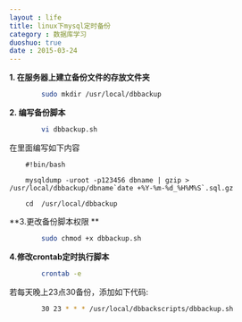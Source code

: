 ```yaml
---
layout : life
title: linux下mysql定时备份
category : 数据库学习
duoshuo: true
date : 2015-03-24
---
```


<!-- more -->


**1. 在服务器上建立备份文件的存放文件夹**

```sh
        sudo mkdir /usr/local/dbbackup
```

**2. 编写备份脚本**

```sh
        vi dbbackup.sh
```

在里面编写如下内容

        #!bin/bash

        mysqldump -uroot -p123456 dbname | gzip > /usr/local/dbbackup/dbname`date +%Y-%m-%d_%H%M%S`.sql.gz

        cd  /usr/local/dbbackup


**3.更改备份脚本权限 **


```sh
        sudo chmod +x dbbackup.sh
```


**4.修改crontab定时执行脚本**


```sh
        crontab -e
```


若每天晚上23点30备份，添加如下代码:


```sh
        30 23 * * * /usr/local/dbbackscripts/dbbackup.sh
```



